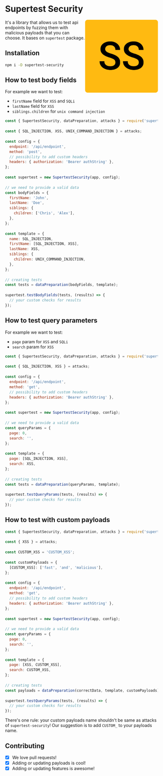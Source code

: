 # Supertest Security

<img src="./ss.png" alt="Supertest Security" align="right" width="240" height="240" />

It's a library that allows us to test api endpoints by fuzzing them with malicious payloads that you can choose. It bases on `supertest` package.

## Installation

```bash
npm i -D supertest-security
```

## How to test body fields

For example we want to test:

- `firstName` field for `XSS` and `SQLi`
- `lastName` field for `XSS`
- `siblings.children` for `unix command injection`

```js
const { SupertestSecurity, dataPreparation, attacks } = require('supertest-security');

const { SQL_INJECTION, XSS, UNIX_COMMAND_INJECTION } = attacks;

const config = {
  endpoint: '/api/endpoint',
  method: 'post',
  // possibility to add custom headers
  headers: { authorization: 'Bearer authString' },
};

const supertest = new SupertestSecurity(app, config);

// we need to provide a valid data
const bodyFields = {
  firstName: 'John',
  lastName: 'Doe',
  siblings: {
    children: ['Chris', 'Alex'],
  },
};

const template = {
  name: SQL_INJECTION,
  firstName: [SQL_INJECTION, XSS],
  lastName: XSS,
  siblings: {
    children: UNIX_COMMAND_INJECTION,
  },
};

// creating tests
const tests = dataPreparation(bodyFields, template);

supertest.testBodyFields(tests, (results) => {
  // your custom checks for results
});
```

## How to test query parameters

For example we want to test:

- `page` param for `XSS` and `SQLi`
- `search` param for `XSS`

```js
const { SupertestSecurity, dataPreparation, attacks } = require('supertest-security');

const { SQL_INJECTION, XSS } = attacks;

const config = {
  endpoint: '/api/endpoint',
  method: 'get',
  // possibility to add custom headers
  headers: { authorization: 'Bearer authString' },
};

const supertest = new SupertestSecurity(app, config);

// we need to provide a valid data
const queryParams = {
  page: 0,
  search: '',
};

const template = {
  page: [SQL_INJECTION, XSS],
  search: XSS,
};

// creating tests
const tests = dataPreparation(queryParams, template);

supertest.testQueryParams(tests, (results) => {
  // your custom checks for results
});
```

## How to test with custom payloads

```js
const { SupertestSecurity, dataPreparation, attacks } = require('supertest-security');

const { XSS } = attacks;

const CUSTOM_XSS = 'CUSTOM_XSS';

const customPayloads = {
  [CUSTOM_XSS]: ['fast', 'and', 'malicious'],
};

const config = {
  endpoint: '/api/endpoint',
  method: 'get',
  // possibility to add custom headers
  headers: { authorization: 'Bearer authString' },
};

const supertest = new SupertestSecurity(app, config);

// we need to provide a valid data
const queryParams = {
  page: 0,
  search: '',
};

const template = {
  page: [XSS, CUSTOM_XSS],
  search: CUSTOM_XSS,
};

// creating tests
const payloads = dataPreparation(correctData, template, customPayloads);

supertest.testQueryParams(tests, (results) => {
  // your custom checks for results
});
```

There's one rule: your custom payloads name shouldn't be same as attacks of `supertest-security`! Our suggestion is to add `CUSTOM_` to your payloads name.

## Contributing

- [x] We love pull requests!
- [x] Adding or updating payloads is cool!
- [x] Adding or updating features is awesome!
